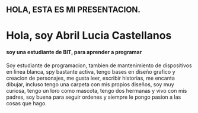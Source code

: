 ## HOLA, ESTA ES MI PRESENTACION.
<h1>Hola, soy Abril Lucia Castellanos</h1>
<h4 aling-"center">soy una estudiante de BIT, para aprender a programar</h4>
<p> Soy estudiante de programacion, tambien de mantenimiento de dispositivos en linea blanca, spy bastante activa, tengo bases en diseño grafico y creacion de personajes, me gusta leer, escribir historias, me encanta dibujar, incluso tengo una carpeta con mis propios diseños, soy muy curiosa, tengo un loro como mascota, tengo dos hermanas y vivo con mis padres, soy buena para seguir ordenes y siempre le pongo pasion a las cosas que hago.</p>
